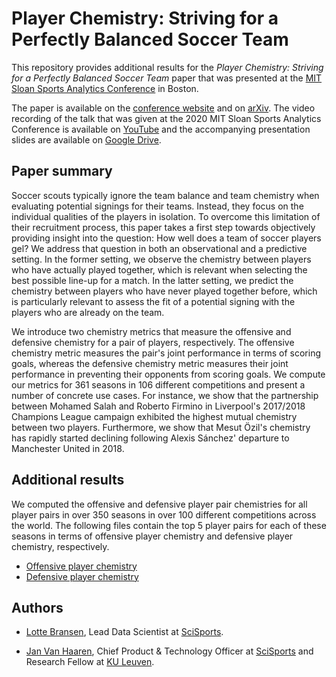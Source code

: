 # Player Chemistry: Striving for a Perfectly Balanced Soccer Team

This repository provides additional results for the *Player Chemistry: Striving for a Perfectly Balanced Soccer Team* paper that was presented at the [MIT Sloan Sports Analytics Conference](http://www.sloansportsconference.com) in Boston. 

The paper is available on the [conference website](http://www.sloansportsconference.com/content/player-chemistry-striving-for-a-perfectly-balanced-soccer-team/) and on [arXiv](https://arxiv.org/abs/2003.01712). The video recording of the talk that was given at the 2020 MIT Sloan Sports Analytics Conference is available on [YouTube](https://youtu.be/jeD5cq2PAJk) and the accompanying presentation slides are available on [Google Drive](https://docs.google.com/presentation/d/1AkvGilnpC2HoAQ5MmPqtdiRFcz8uk1RbV52hlexxclY/edit?usp=sharing).


## Paper summary
Soccer scouts typically ignore the team balance and team chemistry when evaluating potential signings for their teams. Instead, they focus on the individual qualities of the players in isolation. To overcome this limitation of their recruitment process, this paper takes a first step towards objectively providing insight into the question: How well does a team of soccer players gel? We address that question in both an observational and a predictive setting. In the former setting, we observe the chemistry between players who have actually played together, which is relevant when selecting the best possible line-up for a match. In the latter setting, we predict the chemistry between players who have never played together before, which is particularly relevant to assess the fit of a potential signing with the players who are already on the team.

We introduce two chemistry metrics that measure the offensive and defensive chemistry for a pair of players, respectively. The offensive chemistry metric measures the pair's joint performance in terms of scoring goals, whereas the defensive chemistry metric measures their joint performance in preventing their opponents from scoring goals. We compute our metrics for 361 seasons in 106 different competitions and present a number of concrete use cases. For instance, we show that the partnership between Mohamed Salah and Roberto Firmino in Liverpool's 2017/2018 Champions League campaign exhibited the highest mutual chemistry between two players. Furthermore, we show that Mesut Özil's chemistry has rapidly started declining following Alexis Sánchez' departure to Manchester United in 2018.

## Additional results
We computed the offensive and defensive player pair chemistries for all player pairs in over 350 seasons in over 100 different competitions across the world. 
The following files contain the top 5 player pairs for each of these seasons in terms of offensive player chemistry and defensive player chemistry, respectively.

* [Offensive player chemistry](offensive.md)
* [Defensive player chemistry](defensive.md)

## Authors
* [Lotte Bransen](https://www.linkedin.com/in/lotte-bransen/), Lead Data Scientist at [SciSports](https://www.scisports.com/). 

* [Jan Van Haaren](https://www.linkedin.com/in/janvanhaaren/),  Chief Product & Technology Officer at [SciSports](https://www.scisports.com/) and Research Fellow at [KU Leuven](https://www.kuleuven.be). 
